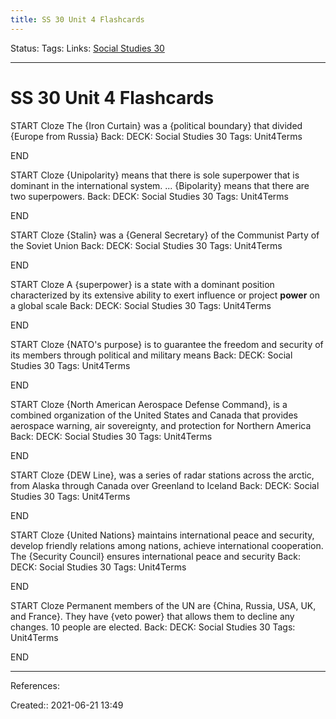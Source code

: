 ```yaml
---
title: SS 30 Unit 4 Flashcards
---
```

Status:
Tags: 
Links: [Social Studies 30](out/social-studies-30.md)
___
# SS 30 Unit 4 Flashcards
START
Cloze
The {Iron Curtain} was a {political boundary} that divided {Europe from Russia}
Back: 
DECK: Social Studies 30
Tags: Unit4Terms
<!--ID: 1624390459331-->
END

START
Cloze
{Unipolarity} means that there is sole superpower that is dominant in the international system. ... {Bipolarity} means that there are two superpowers.
Back: 
DECK: Social Studies 30
Tags: Unit4Terms
<!--ID: 1624390459378-->
END

START
Cloze
{Stalin} was a {General Secretary} of the Communist Party of the Soviet Union
Back: 
DECK: Social Studies 30
Tags: Unit4Terms
<!--ID: 1624391270519-->
END


START
Cloze
A {superpower} is a state with a dominant position characterized by its extensive ability to exert influence or project **power** on a global scale
Back: 
DECK: Social Studies 30
Tags: Unit4Terms
<!--ID: 1624391270528-->
END

START
Cloze
{NATO's purpose} is to guarantee the freedom and security of its members through political and military means
Back: 
DECK: Social Studies 30
Tags: Unit4Terms
<!--ID: 1624391270537-->
END

START
Cloze
{North American Aerospace Defense Command}, is a combined organization of the United States and Canada that provides aerospace warning, air sovereignty, and protection for Northern America
Back: 
DECK: Social Studies 30
Tags: Unit4Terms
<!--ID: 1624391270546-->
END

START
Cloze
{DEW Line}, was a series of radar stations across the arctic, from Alaska through Canada over Greenland to Iceland
Back: 
DECK: Social Studies 30
Tags: Unit4Terms
<!--ID: 1624391270555-->
END

START
Cloze
{United Nations} maintains international peace and security, develop friendly relations among nations, achieve international cooperation. The {Security Council} ensures international peace and security
Back: 
DECK: Social Studies 30
Tags: Unit4Terms
<!--ID: 1624391270564-->
END

START
Cloze
Permanent members of the UN are {China, Russia, USA, UK, and France}. They have {veto power} that allows them to decline any changes. 10 people are elected.
Back: 
DECK: Social Studies 30
Tags: Unit4Terms
<!--ID: 1624391270573-->
END

___
References:

Created:: 2021-06-21 13:49